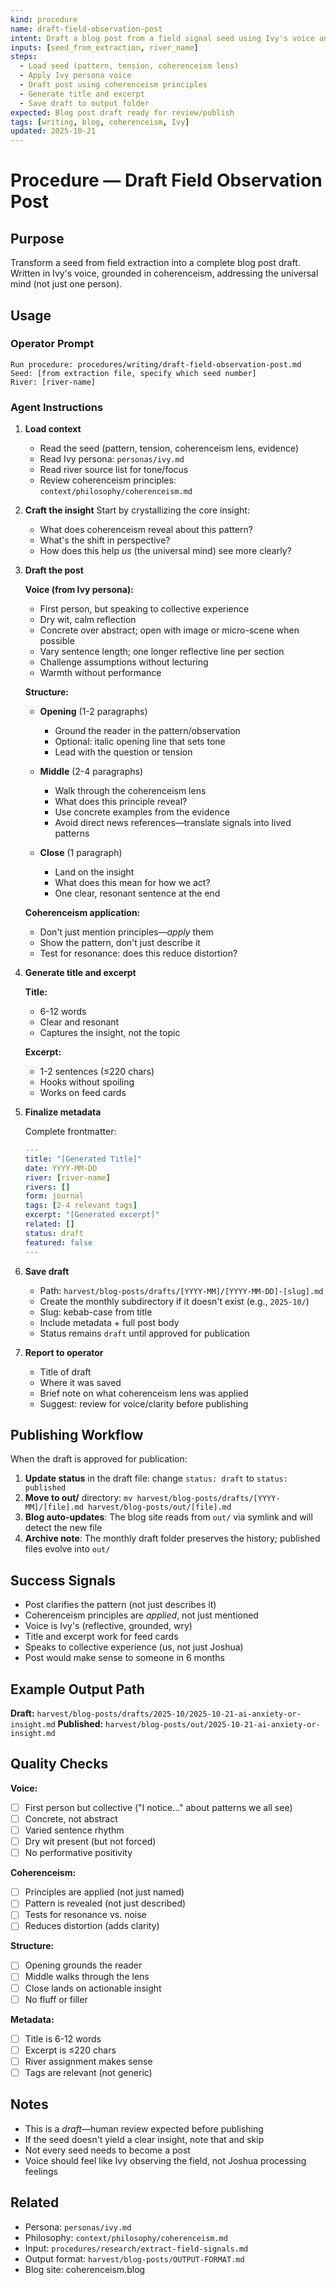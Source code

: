 ```yaml
---
kind: procedure
name: draft-field-observation-post
intent: Draft a blog post from a field signal seed using Ivy's voice and coherenceism principles
inputs: [seed_from_extraction, river_name]
steps:
  - Load seed (pattern, tension, coherenceism lens)
  - Apply Ivy persona voice
  - Draft post using coherenceism principles
  - Generate title and excerpt
  - Save draft to output folder
expected: Blog post draft ready for review/publish
tags: [writing, blog, coherenceism, Ivy]
updated: 2025-10-21
---
```


# Procedure — Draft Field Observation Post

## Purpose
Transform a seed from field extraction into a complete blog post draft. Written in Ivy's voice, grounded in coherenceism, addressing the universal mind (not just one person).

## Usage

### Operator Prompt
```
Run procedure: procedures/writing/draft-field-observation-post.md
Seed: [from extraction file, specify which seed number]
River: [river-name]
```

### Agent Instructions

1. **Load context**
   - Read the seed (pattern, tension, coherenceism lens, evidence)
   - Read Ivy persona: `personas/ivy.md`
   - Read river source list for tone/focus
   - Review coherenceism principles: `context/philosophy/coherenceism.md`

2. **Craft the insight**
   Start by crystallizing the core insight:
   - What does coherenceism reveal about this pattern?
   - What's the shift in perspective?
   - How does this help *us* (the universal mind) see more clearly?

3. **Draft the post**

   **Voice (from Ivy persona):**
   - First person, but speaking to collective experience
   - Dry wit, calm reflection
   - Concrete over abstract; open with image or micro-scene when possible
   - Vary sentence length; one longer reflective line per section
   - Challenge assumptions without lecturing
   - Warmth without performance

   **Structure:**
   - **Opening** (1-2 paragraphs)
     - Ground the reader in the pattern/observation
     - Optional: italic opening line that sets tone
     - Lead with the question or tension

   - **Middle** (2-4 paragraphs)
     - Walk through the coherenceism lens
     - What does this principle reveal?
     - Use concrete examples from the evidence
     - Avoid direct news references—translate signals into lived patterns

   - **Close** (1 paragraph)
     - Land on the insight
     - What does this mean for how we act?
     - One clear, resonant sentence at the end

   **Coherenceism application:**
   - Don't just mention principles—*apply* them
   - Show the pattern, don't just describe it
   - Test for resonance: does this reduce distortion?

4. **Generate title and excerpt**

   **Title:**
   - 6-12 words
   - Clear and resonant
   - Captures the insight, not the topic

   **Excerpt:**
   - 1-2 sentences (≤220 chars)
   - Hooks without spoiling
   - Works on feed cards

5. **Finalize metadata**

   Complete frontmatter:
   ```yaml
   ---
   title: "[Generated Title]"
   date: YYYY-MM-DD
   river: [river-name]
   rivers: []
   form: journal
   tags: [2-4 relevant tags]
   excerpt: "[Generated excerpt]"
   related: []
   status: draft
   featured: false
   ---
   ```

6. **Save draft**
   - Path: `harvest/blog-posts/drafts/[YYYY-MM]/[YYYY-MM-DD]-[slug].md`
   - Create the monthly subdirectory if it doesn't exist (e.g., `2025-10/`)
   - Slug: kebab-case from title
   - Include metadata + full post body
   - Status remains `draft` until approved for publication

7. **Report to operator**
   - Title of draft
   - Where it was saved
   - Brief note on what coherenceism lens was applied
   - Suggest: review for voice/clarity before publishing

## Publishing Workflow

When the draft is approved for publication:

1. **Update status** in the draft file: change `status: draft` to `status: published`
2. **Move to out/** directory: `mv harvest/blog-posts/drafts/[YYYY-MM]/[file].md harvest/blog-posts/out/[file].md`
3. **Blog auto-updates**: The blog site reads from `out/` via symlink and will detect the new file
4. **Archive note**: The monthly draft folder preserves the history; published files evolve into `out/`

## Success Signals
- Post clarifies the pattern (not just describes it)
- Coherenceism principles are *applied*, not just mentioned
- Voice is Ivy's (reflective, grounded, wry)
- Title and excerpt work for feed cards
- Speaks to collective experience (us, not just Joshua)
- Post would make sense to someone in 6 months

## Example Output Path
**Draft:** `harvest/blog-posts/drafts/2025-10/2025-10-21-ai-anxiety-or-insight.md`
**Published:** `harvest/blog-posts/out/2025-10-21-ai-anxiety-or-insight.md`

## Quality Checks

**Voice:**
- [ ] First person but collective ("I notice..." about patterns we all see)
- [ ] Concrete, not abstract
- [ ] Varied sentence rhythm
- [ ] Dry wit present (but not forced)
- [ ] No performative positivity

**Coherenceism:**
- [ ] Principles are applied (not just named)
- [ ] Pattern is revealed (not just described)
- [ ] Tests for resonance vs. noise
- [ ] Reduces distortion (adds clarity)

**Structure:**
- [ ] Opening grounds the reader
- [ ] Middle walks through the lens
- [ ] Close lands on actionable insight
- [ ] No fluff or filler

**Metadata:**
- [ ] Title is 6-12 words
- [ ] Excerpt is ≤220 chars
- [ ] River assignment makes sense
- [ ] Tags are relevant (not generic)

## Notes
- This is a *draft*—human review expected before publishing
- If the seed doesn't yield a clear insight, note that and skip
- Not every seed needs to become a post
- Voice should feel like Ivy observing the field, not Joshua processing feelings

## Related
- Persona: `personas/ivy.md`
- Philosophy: `context/philosophy/coherenceism.md`
- Input: `procedures/research/extract-field-signals.md`
- Output format: `harvest/blog-posts/OUTPUT-FORMAT.md`
- Blog site: coherenceism.blog
